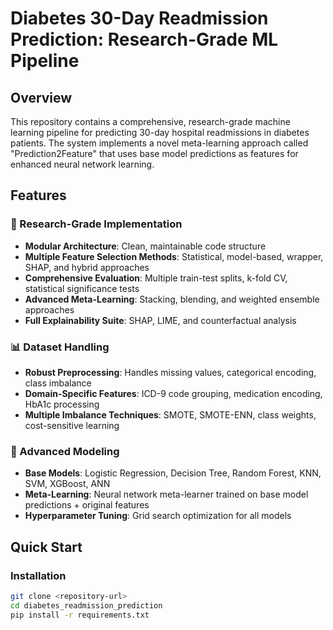 # Diabetes 30-Day Readmission Prediction: Research-Grade ML Pipeline

## Overview
This repository contains a comprehensive, research-grade machine learning pipeline for predicting 30-day hospital readmissions in diabetes patients. The system implements a novel meta-learning approach called "Prediction2Feature" that uses base model predictions as features for enhanced neural network learning.

## Features

### 🔬 Research-Grade Implementation
- **Modular Architecture**: Clean, maintainable code structure
- **Multiple Feature Selection Methods**: Statistical, model-based, wrapper, SHAP, and hybrid approaches
- **Comprehensive Evaluation**: Multiple train-test splits, k-fold CV, statistical significance tests
- **Advanced Meta-Learning**: Stacking, blending, and weighted ensemble approaches
- **Full Explainability Suite**: SHAP, LIME, and counterfactual analysis

### 📊 Dataset Handling
- **Robust Preprocessing**: Handles missing values, categorical encoding, class imbalance
- **Domain-Specific Features**: ICD-9 code grouping, medication encoding, HbA1c processing
- **Multiple Imbalance Techniques**: SMOTE, SMOTE-ENN, class weights, cost-sensitive learning

### 🤖 Advanced Modeling
- **Base Models**: Logistic Regression, Decision Tree, Random Forest, KNN, SVM, XGBoost, ANN
- **Meta-Learning**: Neural network meta-learner trained on base model predictions + original features
- **Hyperparameter Tuning**: Grid search optimization for all models

## Quick Start

### Installation
```bash
git clone <repository-url>
cd diabetes_readmission_prediction
pip install -r requirements.txt